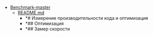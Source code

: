 - <a href = "E:\Node_projects\Node_Way\Education\Timur_Video_Node.js\part_11\Benchmark-master\cat.Benchmark-master\dir.Benchmark-master.md">Benchmark-master</a>
    - <a href = "E:\Node_projects\Node_Way\Education\Timur_Video_Node.js\part_11\Benchmark-master\README.md">README.md</a>
        - *# Измерение производительности кода и оптимизация
        - *## Оптимизация
        - *## Замер скорости
